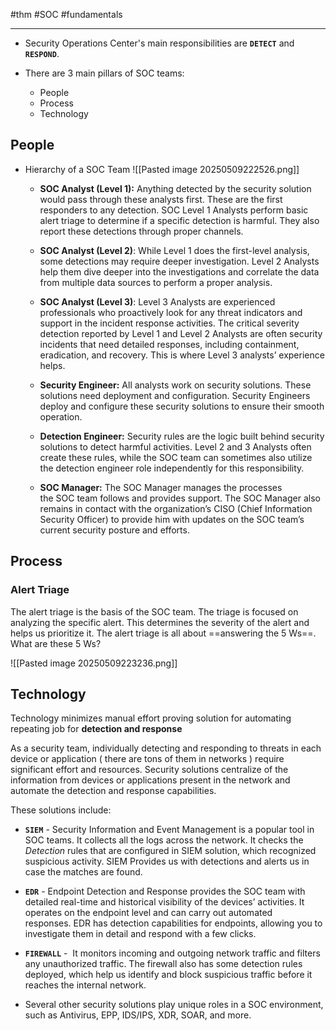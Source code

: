 #thm #SOC #fundamentals 

---

- Security Operations Center's main responsibilities are **`DETECT`** and **`RESPOND`**.

- There are 3 main pillars of SOC teams:
	- People
	- Process
	- Technology


## People

- Hierarchy of a SOC Team
  ![[Pasted image 20250509222526.png]]

	- **SOC Analyst (Level 1):** Anything detected by the security solution would pass through these analysts first. These are the first responders to any detection. SOC Level 1 Analysts perform basic alert triage to determine if a specific detection is harmful. They also report these detections through proper channels.
	  
	- **SOC Analyst (Level 2)**: While Level 1 does the first-level analysis, some detections may require deeper investigation. Level 2 Analysts help them dive deeper into the investigations and correlate the data from multiple data sources to perform a proper analysis.
	  
	- **SOC Analyst (Level 3)**: Level 3 Analysts are experienced professionals who proactively look for any threat indicators and support in the incident response activities. The critical severity detection reported by Level 1 and Level 2 Analysts are often security incidents that need detailed responses, including containment, eradication, and recovery. This is where Level 3 analysts’ experience helps.
	  
	- **Security Engineer:** All analysts work on security solutions. These solutions need deployment and configuration. Security Engineers deploy and configure these security solutions to ensure their smooth operation.
	  
	- **Detection Engineer:** Security rules are the logic built behind security solutions to detect harmful activities. Level 2 and 3 Analysts often create these rules, while the SOC team can sometimes also utilize the detection engineer role independently for this responsibility.
	  
	- **SOC Manager:** The SOC Manager manages the processes the SOC team follows and provides support. The SOC Manager also remains in contact with the organization’s CISO (Chief Information Security Officer) to provide him with updates on the SOC team’s current security posture and efforts.



## Process

### Alert Triage

The alert triage is the basis of the SOC team. The triage is focused on analyzing the specific alert. This determines the severity of the alert and helps us prioritize it. The alert triage is all about ==answering the 5 Ws==. What are these 5 Ws?

![[Pasted image 20250509223236.png]]


## Technology

Technology minimizes manual effort proving solution for automating repeating job for **detection and response**

As a security team, individually detecting and responding to threats in each device or application ( there are tons of them in networks ) require significant effort and resources. Security solutions centralize of the information from devices or applications present in the network and automate the detection and response capabilities.

These solutions include:

- **`SIEM`** - Security Information and Event Management is a popular tool in SOC teams. It collects all the logs across the network. It checks the *Detection* rules that are configured in SIEM solution, which recognized suspicious activity. SIEM Provides us with detections and alerts us in case the matches are found.

- **`EDR`** - Endpoint Detection and Response provides the SOC team with detailed real-time and historical visibility of the devices’ activities. It operates on the endpoint level and can carry out automated responses. EDR has detection capabilities for endpoints, allowing you to investigate them in detail and respond with a few clicks.

- **`FIREWALL`** -  It monitors incoming and outgoing network traffic and filters any unauthorized traffic. The firewall also has some detection rules deployed, which help us identify and block suspicious traffic before it reaches the internal network.

- Several other security solutions play unique roles in a SOC environment, such as Antivirus, EPP, IDS/IPS, XDR, SOAR, and more.